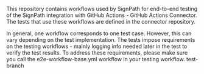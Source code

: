 This repository contains workflows used by SignPath for end-to-end testing of the SignPath integration with GitHub Actions - GitHub Actions Connector. The tests that use these workflows are defined in the connector repository.

In general, one workflow corresponds to one test case. However, this can vary depending on the test implementation. The tests impose requirements on the testing workflows - mainly logging info needed later in the test to verify the test results. To address these requirements, please make sure you call the e2e-workflow-base.yml workflow in your testing workflow.
test-branch
